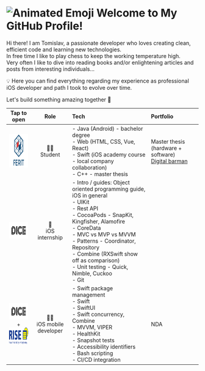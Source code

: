 # <img src="https://iam-weijie.github.io/wave/hand-emoji.svg" alt="Animated Emoji"> Welcome to My GitHub Profile!

Hi there! I am Tomislav, a passionate developer who loves creating clean, efficient code and learning new technologies.<br>
In free time I like to play chess to keep the working temperature high.<br> 
Very often I like to dive into reading books and/or enlightening articles and posts from interesting individuals...

💡 Here you can find everything regarding my experience as professional iOS developer and path I took to evolve over time.
 
Let's build something amazing together 🚀

<p align="center">

</p>

| Tap to open | Role | Tech | Portfolio |
|:----------------:|:----------------:|:----------------|:----------------|
| [<img src="/ferit_logo.png" alt="Logo" width="88" height="88">](https://www.ferit.unios.hr/) | 👨‍🎓<br>Student | - Java (Android) - bachelor degree<br>- Web (HTML, CSS, Vue, React)<br>- Swift (iOS academy course - local company collaboration)<br>- C++ - master thesis | Master thesis (hardware + software)<br>[Digital barman](https://repozitorij.etfos.hr/islandora/object/etfos:3321) |
| [<img src="/dice_logo.svg" alt="Logo" width="88" height="44">](https://www.linkedin.com/company/dice-digital-innovation-center/posts/?feedView=all) | 🌱<br>iOS internship | - Intro / guides: Object oriented programming guide, iOS in general<br>- UIKit<br>- Rest API<br>- CocoaPods - SnapKit, Kingfisher, Alamofire<br>- CoreData<br>- MVC vs MVP vs MVVM<br>- Patterns - Coordinator, Repository<br>- Combine (RXSwift show off as comparison)<br>- Unit testing - Quick, Nimble, Cuckoo<br>- Git | |
| [<img src="/dice_logo.svg" alt="Logo" width="88" height="44">](https://www.linkedin.com/company/dice-digital-innovation-center/posts/?feedView=all) <br>+<br> [<img src="/rise_logo.png" alt="Logo" width="88" height="44">](https://www.rise-world.com/) | 👨‍💻<br>iOS mobile developer | - Swift package management<br>- Swift<br>- SwiftUI<br>- Swift concurrency, Combine<br>- MVVM, VIPER<br>- HealthKit<br>- Snapshot tests<br>- Accessibility identifiers<br>- Bash scripting<br>- CI/CD integration | NDA |
